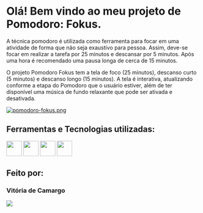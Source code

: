 # Olá! Bem vindo ao meu projeto de Pomodoro: Fokus.

A técnica pomodoro é utilizada como ferramenta para focar em uma atividade de forma que não seja exaustivo para pessoa. Assim, deve-se focar em realizar a tarefa por 25 minutos e descansar por 5 minutos. Após uma hora é recomendado uma pausa longa de cerca de 15 minutos.

O projeto Pomodoro Fokus tem a tela de foco (25 minutos), descanso curto (5 minutos) e descanso longo (15 minutos). A tela é interativa, atualizando conforme a etapa do Pomodoro que o usuário estiver, além de ter disponível uma música de fundo relaxante que pode ser ativada e desativada.

[![pomodoro-fokus.png](https://i.postimg.cc/FH74Y1V4/pomodoro-fokus.png)](https://postimg.cc/Mn2446LP)

## Ferramentas e Tecnologias utilizadas:

<p>
  <img loading="lazy" src="https://cdn.jsdelivr.net/gh/devicons/devicon@latest/icons/html5/html5-original-wordmark.svg" width="40" height="40"/>
  <img loading="lazy" src="https://cdn.jsdelivr.net/gh/devicons/devicon@latest/icons/css3/css3-original-wordmark.svg" width="40" height="40"/>
  <img loading="lazy" src="https://cdn.jsdelivr.net/gh/devicons/devicon@latest/icons/figma/figma-original.svg" width="40" height="40"/>
  <img loading="lazy" src="https://cdn.jsdelivr.net/gh/devicons/devicon@latest/icons/javascript/javascript-original.svg" width="40" height="40"/>
</p>


## Feito por:

### Vitória de Camargo
  <p>
  <a href="https://www.linkedin.com/in/vpaesi/" target="_blank"><img loading="lazy" src="https://img.shields.io/badge/-LinkedIn-%230077B5?style=for-the-badge&logo=linkedin&logoColor=white" target="_blank"></a>   
</p>
